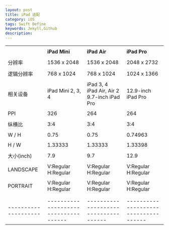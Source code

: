 ```yaml
---  
layout: post
title: iPad 适配
category: iOS
tags: Swift Define
keywords: Jekyll,Github
description: 
---  
```



| | | | |
| --- | --- | --- | --- |
| | | | |
|  | **iPad Mini** | **iPad Air** | **iPad Pro** |
| | | | |
| 分辨率 | 1536 x 2048 | 1536 x 2048 | 2048 x 2732 |
| | | | |
| 逻辑分辨率 | 768 x 1024 | 768 x 1024 | 1024 x 1366 |
| | | | |
| 相关设备 | iPad Mini 2, 3, 4 | iPad 3, 4 <br> iPad Air, Air 2 <br> 9.7-inch iPad Pro | 12.9-inch iPad Pro |
| | | | |
| PPI | 326 | 264 | 264 |
| | | | |
| 纵横比 | 3:4 | 3:4 | 3:4 |
| | | | |
| W / H | 0.75 | 0.75 | 0.74963 |
| | | | |
| H / W | 1.33333 | 1.33333 | 1.33398 |
| | | | |
| 大小(inch) | 7.9 | 9.7 | 12.9 |
| | | | |
| LANDSCAPE | V:Regular<br>H:Regular | V:Regular<br>H:Regular | V:Regular<br>H:Regular |
| | | | |
| PORTRAIT | V:Regular<br>H:Regular | V:Regular<br>H:Regular | V:Regular<br>H:Regular |
| | | | |
| | | | |
| ----------\---------- | ------------------\------------------ | ------------------\------------------ | ------------------\------------------ |


